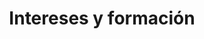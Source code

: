 ---
title: "Intereses y formación"  # Add a page title.
summary: "Intereses y formación."  # Add a page description.
type: "widget_page"  # Page type is a Widget Page
url: "equipo/rodrigo-alcaraz-de-la-osa/intereses-formacion"
---